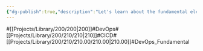 ```yaml
---
{"dg-publish":true,"description":"Let's learn about the fundamental elements of DevOps that are important in CICD. Think about why devops is often hard to define, etc.","permalink":"/projects/library/200/210/210-00/210-00/","dgPassFrontmatter":true,"noteIcon":"0","created":"2024-02-05T10:37:05.987+09:00","updated":"2024-06-20T02:18:40.265+09:00"}
---
```


#[[Projects/Library/200/200\|200]]#DevOps#[[Projects/Library/200/210/210\|210]]#CICD#[[Projects/Library/200/210/210.00/210.00\|210.00]]#DevOps_Fundamental

